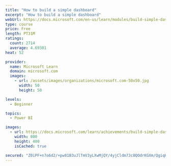 ```yaml
---
title: "How to build a simple dashboard"
excerpt: "How to build a simple dashboard"
webUrl: https://docs.microsoft.com/en-us/learn/modules/build-simple-dashboard/
type: course
price: Free
length: PT31M
ratings:
  count: 2714
  average: 4.69381
heat: 52

provider:
  name: Microsoft Learn
  domain: microsoft.com
  images:
    - url: /assets/images/organizations/microsoft.com-50x50.jpg
      width: 50
      height: 50

levels:
  - Beginner

topics:
  - Power BI

images:
  - url: https://docs.microsoft.com/learn/achievements/build-simple-dashboard-social.png
    width: 800
    height: 400
    isCached: true

secured: "Z0iPF+n7o6d2/+pw81B3uJlTmV3yLXwMjQY/4yjCldm7Jc8QOdrKGXm/QgiqKRFL+foitANliz54Wx4tXAY2ha7OSTozKQP7gPA9VxrJzdLKa7z5Hv/YhjRnW4MfZlxT0AjHcI19C1gM68KgkKOe+O7qj5Zh/0v80WQXWbxqEqCD5H0dcS9aiUrKAN0iRxKaKyxz8b1MXUj/O2TF8jqz5BPoAz1CJKvSIPQRetiZeCU6xhxnGnRrpqpCuNrQ7+TmIr1g6qOX6OabZCjFdX/+1URns0YJR/nrSeCczUm+IvehrepZ9CUSr3QosynhyL0NGGndsuwcWsnG8BNb0QX82vQ4wbt4v8hcNpUf/w8HfDq493RbLLn7DawlDlQTwKfXm2goIuJqq5HJ/vBbJK95sxn55vv3UBRnMP7HiN4zbFg=;qapewgDizyFjNs1/0zIlmA=="
---
```


